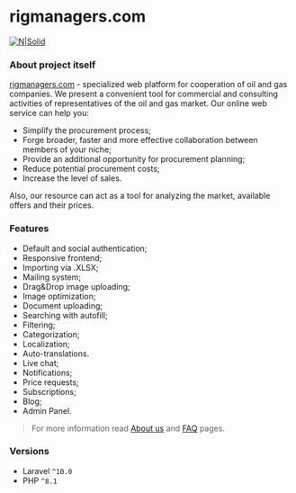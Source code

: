 # rigmanagers.com

[![N|Solid](https://rigmanagers.com/icons/readme-logo.png)](https://rigmanagers.com)

### About project itself
[rigmanagers.com](https://rigmanagers.com) - specialized web platform for cooperation of oil and gas companies. 
We present a convenient tool for commercial and consulting activities of representatives of the oil and gas market.
Our online web service can help you:
- Simplify the procurement process;
- Forge broader, faster and more effective collaboration between members of your niche;
- Provide an additional opportunity for procurement planning;
- Reduce potential procurement costs;
- Increase the level of sales.

Also, our resource can act as a tool for analyzing the market, available offers and their prices.

### Features

- Default and social authentication;
- Responsive frontend;
- Importing via .XLSX;
- Mailing system;
- Drag&Drop image uploading;
- Image optimization;
- Document uploading;
- Searching with autofill;
- Filtering;
- Categorization;
- Localization;
- Auto-translations.
- Live chat;
- Notifications;
- Price requests;
- Subscriptions;
- Blog;
- Admin Panel.

> For more information read [About us](https://rigmanagers.com/about) and [FAQ](https://rigmanagers.com/faq) pages.

### Versions
- Laravel `^10.0` 
- PHP `^8.1`
